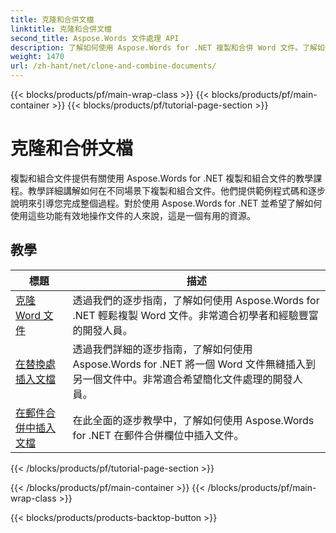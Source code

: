```yaml
---
title: 克隆和合併文檔
linktitle: 克隆和合併文檔
second_title: Aspose.Words 文件處理 API
description: 了解如何使用 Aspose.Words for .NET 複製和合併 Word 文件。了解如何建立文件副本、將多個文件合併為一個文件、管理部分、頁首和頁尾。
weight: 1470
url: /zh-hant/net/clone-and-combine-documents/
---
```


{{< blocks/products/pf/main-wrap-class >}}
{{< blocks/products/pf/main-container >}}
{{< blocks/products/pf/tutorial-page-section >}}

# 克隆和合併文檔

複製和組合文件提供有關使用 Aspose.Words for .NET 複製和組合文件的教學課程。教學詳細講解如何在不同場景下複製和組合文件。他們提供範例程式碼和逐步說明來引導您完成整個過程。對於使用 Aspose.Words for .NET 並希望了解如何使用這些功能有效地操作文件的人來說，這是一個有用的資源。

 ## 教學
| 標題 | 描述 |
| --- | --- |
| [克隆 Word 文件](./cloning-document/) | 透過我們的逐步指南，了解如何使用 Aspose.Words for .NET 輕鬆複製 Word 文件。非常適合初學者和經驗豐富的開發人員。 |
| [在替換處插入文檔](./insert-document-at-replace/) | 透過我們詳細的逐步指南，了解如何使用 Aspose.Words for .NET 將一個 Word 文件無縫插入到另一個文件中。非常適合希望簡化文件處理的開發人員。 |
| [在郵件合併中插入文檔](./insert-document-at-mail-merge/) | 在此全面的逐步教學中，了解如何使用 Aspose.Words for .NET 在郵件合併欄位中插入文件。 |
{{< /blocks/products/pf/tutorial-page-section >}}

{{< /blocks/products/pf/main-container >}}
{{< /blocks/products/pf/main-wrap-class >}}

{{< blocks/products/products-backtop-button >}}
